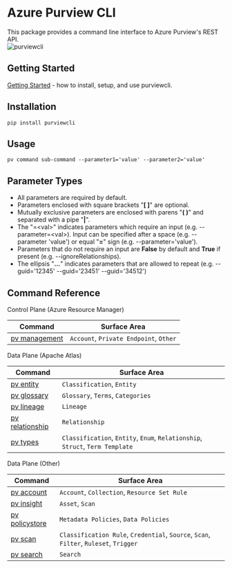 # Azure Purview CLI

This package provides a command line interface to Azure Purview's REST API.  
![purviewcli](./doc/image/purviewcli_example.png)

## Getting Started

[Getting Started](./doc/md/guide.md) - how to install, setup, and use purviewcli.

## Installation

```
pip install purviewcli
```

## Usage

```
pv command sub-command --parameter1='value' --parameter2='value'
```

## Parameter Types

* All parameters are required by default.
* Parameters enclosed with square brackets "**[ ]**" are optional.
* Mutually exclusive parameters are enclosed with parens "**( )**" and separated with a pipe "**|**".
* The "=&lt;val&gt;" indicates parameters which require an input (e.g. --parameter=&lt;val&gt;). Input can be specified after a space (e.g. --parameter 'value') or equal "**=**" sign (e.g. --parameter='value').
* Parameters that do not require an input are **False** by default and **True** if present (e.g. --ignoreRelationships).
* The ellipsis "**...**" indicates parameters that are allowed to repeat (e.g. --guid='12345' --guid='23451' --guid='34512')

## Command Reference

Control Plane (Azure Resource Manager)

| Command | Surface Area |
| --- | --- |
| [pv management](./doc/commands/management/main.md) | `Account`, `Private Endpoint`, `Other` |

Data Plane (Apache Atlas)

| Command | Surface Area |
| --- | --- |
| [pv entity](./doc/commands/entity/main.md) | `Classification`, `Entity` |
| [pv glossary](./doc/commands/glossary/main.md) | `Glossary`, `Terms`, `Categories` |
| [pv lineage](./doc/commands/lineage/main.md) | `Lineage` |
| [pv relationship](./doc/commands/relationship/main.md) | `Relationship` |
| [pv types](./doc/commands/types/main.md) | `Classification`, `Entity`, `Enum`, `Relationship`, `Struct`,  `Term Template` |

Data Plane (Other)

| Command | Surface Area |
| --- | --- |
| [pv account](./doc/commands/account/main.md) | `Account`, `Collection`, `Resource Set Rule` |
| [pv insight](./doc/commands/insight/main.md) | `Asset`, `Scan` |
| [pv policystore](./doc/commands/policystore/main.md) | `Metadata Policies`, `Data Policies` |
| [pv scan](./doc/commands/scan/main.md) | `Classification Rule`, `Credential`, `Source`, `Scan`, `Filter`, `Ruleset`, `Trigger` |
| [pv search](./doc/commands/search/main.md) | `Search` |